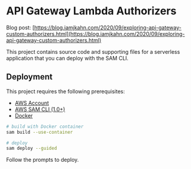 # API Gateway Lambda Authorizers

Blog post: [https://blog.iamjkahn.com/2020/09/exploring-api-gateway-custom-authorizers.html](https://blog.iamjkahn.com/2020/09/exploring-api-gateway-custom-authorizers.html)

This project contains source code and supporting files for a serverless application that you can deploy with the SAM CLI.

## Deployment

This project requires the following prerequisites:

* [AWS Account](https://aws.amazon.com/account/)
* [AWS SAM CLI (1.0+)](https://docs.aws.amazon.com/serverless-application-model/latest/developerguide/serverless-sam-cli-install.html)
* [Docker](https://docs.docker.com/install/)

``` bash
# build with Docker container
sam build --use-container

# deploy
sam deploy --guided
```

Follow the prompts to deploy.